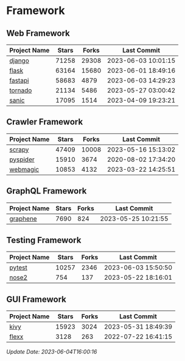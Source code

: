 # Framework

## Web Framework
| Project Name | Stars | Forks | Last Commit |
| ------------ | ----- | ----- | ----------- |
| [django](https://github.com/django/django) | 71258 | 29308 | 2023-06-03 10:01:15 |
| [flask](https://github.com/pallets/flask) | 63164 | 15680 | 2023-06-01 18:49:16 |
| [fastapi](https://github.com/tiangolo/fastapi) | 58683 | 4879 | 2023-06-03 14:29:23 |
| [tornado](https://github.com/tornadoweb/tornado) | 21134 | 5486 | 2023-05-27 03:00:42 |
| [sanic](https://github.com/sanic-org/sanic) | 17095 | 1514 | 2023-04-09 19:23:21 |

## Crawler Framework
| Project Name | Stars | Forks | Last Commit |
| ------------ | ----- | ----- | ----------- |
| [scrapy](https://github.com/scrapy/scrapy) | 47409 | 10008 | 2023-05-16 15:13:02 |
| [pyspider](https://github.com/binux/pyspider) | 15910 | 3674 | 2020-08-02 17:34:20 |
| [webmagic](https://github.com/code4craft/webmagic) | 10853 | 4132 | 2023-03-22 14:25:51 |

## GraphQL Framework
| Project Name | Stars | Forks | Last Commit |
| ------------ | ----- | ----- | ----------- |
| [graphene](https://github.com/graphql-python/graphene) | 7690 | 824 | 2023-05-25 10:21:55 |

## Testing Framework
| Project Name | Stars | Forks | Last Commit |
| ------------ | ----- | ----- | ----------- |
| [pytest](https://github.com/pytest-dev/pytest) | 10257 | 2346 | 2023-06-03 15:50:50 |
| [nose2](https://github.com/nose-devs/nose2) | 754 | 137 | 2023-05-22 18:16:01 |

## GUI Framework
| Project Name | Stars | Forks | Last Commit |
| ------------ | ----- | ----- | ----------- |
| [kivy](https://github.com/kivy/kivy) | 15923 | 3024 | 2023-05-31 18:49:39 |
| [flexx](https://github.com/flexxui/flexx) | 3128 | 263 | 2022-07-22 16:41:15 |

*Update Date: 2023-06-04T16:00:16*